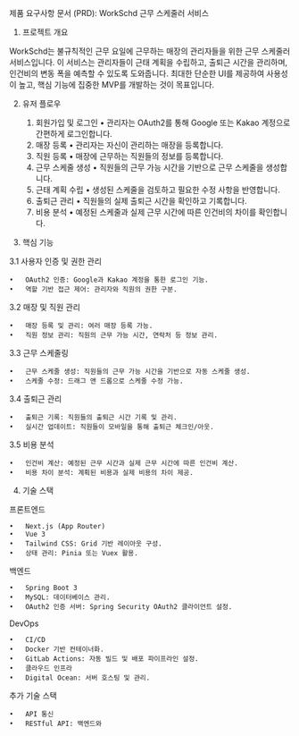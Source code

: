 제품 요구사항 문서 (PRD): WorkSchd 근무 스케줄러 서비스

1. 프로젝트 개요

WorkSchd는 불규칙적인 근무 요일에 근무하는 매장의 관리자들을 위한 근무 스케줄러 서비스입니다. 이 서비스는 관리자들이 근태 계획을 수립하고, 출퇴근 시간을 관리하며, 인건비의 변동 폭을 예측할 수 있도록 도와줍니다. 최대한 단순한 UI를 제공하여 사용성이 높고, 핵심 기능에 집중한 MVP를 개발하는 것이 목표입니다.

2. 유저 플로우

    1.	회원가입 및 로그인
          •	관리자는 OAuth2를 통해 Google 또는 Kakao 계정으로 간편하게 로그인합니다.
    2.	매장 등록
          •	관리자는 자신이 관리하는 매장을 등록합니다.
    3.	직원 등록
          •	매장에 근무하는 직원들의 정보를 등록합니다.
    4.	근무 스케줄 생성
          •	직원들의 근무 가능 시간을 기반으로 근무 스케줄을 생성합니다.
    5.	근태 계획 수립
          •	생성된 스케줄을 검토하고 필요한 수정 사항을 반영합니다.
    6.	출퇴근 관리
          •	직원들의 실제 출퇴근 시간을 확인하고 기록합니다.
    7.	비용 분석
          •	예정된 스케줄과 실제 근무 시간에 따른 인건비의 차이를 확인합니다.

3. 핵심 기능

3.1 사용자 인증 및 권한 관리

	•	OAuth2 인증: Google과 Kakao 계정을 통한 로그인 기능.
	•	역할 기반 접근 제어: 관리자와 직원의 권한 구분.

3.2 매장 및 직원 관리

	•	매장 등록 및 관리: 여러 매장 등록 가능.
	•	직원 정보 관리: 직원의 근무 가능 시간, 연락처 등 정보 관리.

3.3 근무 스케줄링

	•	근무 스케줄 생성: 직원들의 근무 가능 시간을 기반으로 자동 스케줄 생성.
	•	스케줄 수정: 드래그 앤 드롭으로 스케줄 수정 가능.

3.4 출퇴근 관리

	•	출퇴근 기록: 직원들의 출퇴근 시간 기록 및 관리.
	•	실시간 업데이트: 직원들이 모바일을 통해 출퇴근 체크인/아웃.

3.5 비용 분석

	•	인건비 계산: 예정된 근무 시간과 실제 근무 시간에 따른 인건비 계산.
	•	비용 차이 분석: 계획된 비용과 실제 비용의 차이 제공.

4. 기술 스택

프론트엔드

	•	Next.js (App Router)
	•	Vue 3
	•	Tailwind CSS: Grid 기반 레이아웃 구성.
	•	상태 관리: Pinia 또는 Vuex 활용.

백엔드

	•	Spring Boot 3
	•	MySQL: 데이터베이스 관리.
	•	OAuth2 인증 서버: Spring Security OAuth2 클라이언트 설정.

DevOps

	•	CI/CD
	•	Docker 기반 컨테이너화.
	•	GitLab Actions: 자동 빌드 및 배포 파이프라인 설정.
	•	클라우드 인프라
	•	Digital Ocean: 서버 호스팅 및 관리.

추가 기술 스택

	•	API 통신
	•	RESTful API: 백엔드와
